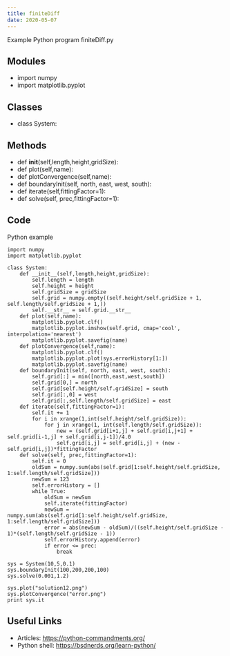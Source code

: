 ```yaml
---
title: finiteDiff
date: 2020-05-07
---
```

Example Python program finiteDiff.py

## Modules

* import numpy
* import matplotlib.pyplot

## Classes

* class System:

## Methods

* def __init__(self,length,height,gridSize):
* def plot(self,name):
* def plotConvergence(self,name):
* def boundaryInit(self, north, east, west, south):
* def iterate(self,fittingFactor=1):
* def solve(self, prec,fittingFactor=1):

## Code

Python example

    import numpy
    import matplotlib.pyplot
    
    class System:
        def __init__(self,length,height,gridSize):
            self.length = length
            self.height = height
            self.gridSize = gridSize
            self.grid = numpy.empty((self.height/self.gridSize + 1, self.length/self.gridSize + 1,))
            self.__str__ = self.grid.__str__
        def plot(self,name):
            matplotlib.pyplot.clf()
            matplotlib.pyplot.imshow(self.grid, cmap='cool', interpolation='nearest')
            matplotlib.pyplot.savefig(name)
        def plotConvergence(self,name):
            matplotlib.pyplot.clf()
            matplotlib.pyplot.plot(sys.errorHistory[1:])
            matplotlib.pyplot.savefig(name)
        def boundaryInit(self, north, east, west, south):
            self.grid[:] = min([north,east,west,south])
            self.grid[0,] = north
            self.grid[self.height/self.gridSize] = south
            self.grid[:,0] = west
            self.grid[:,self.length/self.gridSize] = east
        def iterate(self,fittingFactor=1):
            self.it += 1
            for i in xrange(1,int(self.height/self.gridSize)):
                for j in xrange(1, int(self.length/self.gridSize)):
                    new = (self.grid[i+1,j] + self.grid[i,j+1] + self.grid[i-1,j] + self.grid[i,j-1])/4.0
                    self.grid[i,j] = self.grid[i,j] + (new - self.grid[i,j])*fittingFactor
        def solve(self, prec,fittingFactor=1):
            self.it = 0
            oldSum = numpy.sum(abs(self.grid[1:self.height/self.gridSize, 1:self.length/self.gridSize]))
            newSum = 123
            self.errorHistory = []
            while True:
                oldSum = newSum
                self.iterate(fittingFactor)
                newSum = numpy.sum(abs(self.grid[1:self.height/self.gridSize, 1:self.length/self.gridSize]))
                error = abs(newSum - oldSum)/((self.height/self.gridSize - 1)*(self.length/self.gridSize - 1))
                self.errorHistory.append(error)
                if error <= prec:
                    break
                
    sys = System(10,5,0.1)
    sys.boundaryInit(100,200,200,100)
    sys.solve(0.001,1.2)
    
    sys.plot("solution12.png")
    sys.plotConvergence("error.png")
    print sys.it

## Useful Links

- Articles: https://python-commandments.org/
- Python shell: https://bsdnerds.org/learn-python/
